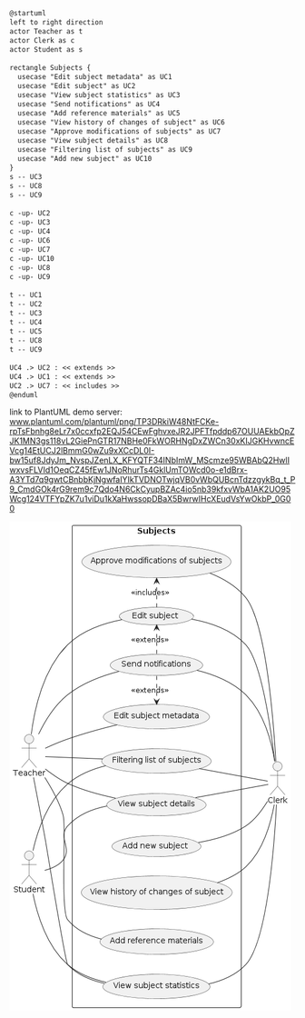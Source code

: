 ```
@startuml
left to right direction
actor Teacher as t
actor Clerk as c
actor Student as s

rectangle Subjects {
  usecase "Edit subject metadata" as UC1
  usecase "Edit subject" as UC2
  usecase "View subject statistics" as UC3
  usecase "Send notifications" as UC4
  usecase "Add reference materials" as UC5
  usecase "View history of changes of subject" as UC6
  usecase "Approve modifications of subjects" as UC7
  usecase "View subject details" as UC8
  usecase "Filtering list of subjects" as UC9
  usecase "Add new subject" as UC10
}
s -- UC3
s -- UC8
s -- UC9

c -up- UC2
c -up- UC3
c -up- UC4
c -up- UC6
c -up- UC7
c -up- UC10
c -up- UC8
c -up- UC9

t -- UC1
t -- UC2
t -- UC3
t -- UC4
t -- UC5
t -- UC8
t -- UC9

UC4 .> UC2 : << extends >>
UC4 .> UC1 : << extends >>
UC2 .> UC7 : << includes >>
@enduml
```

link to PlantUML demo server: www.plantuml.com/plantuml/png/TP3DRkiW48NtFCKe-rpTsFbnhg8eLr7x0ccxfp2EQJ54CEwFghvxeJR2JPFTfpddp67OUUAEkbOpZJK1MN3gs118vL2GiePnGTR17NBHe0FkWORHNgDxZWCn30xKIJGKHvwncEVcg14EtUCJ2lBmmG0wZu9xXCcDL0I-bw15uf8JdyJm_NvspJZenLX_KFYQTF34INbImW_MScmze95WBAbQ2HwlIwxvsFLVId1OeqCZ45fEw1JNoRhurTs4GklUmTOWcd0o-e1dBrx-A3YTd7q9gwtCBnbbKjNgwfaIYIkTVDNOTwjqVB0vWbQUBcnTdzzgykBq_t_P9_CmdGOk4rG9rem9c7Qdo4N6CkCyupBZAc4io5nb39kfxvWbA1AK2UO95Wcg124VTFYpZK7u1viDu1kXaHwssopDBaX5BwrwIHcXEudVsYwOkbP_0G00

![image](https://github.com/vestr-at-work/mff-uk-introduction-to-software-engineering/blob/main/data/uml-usecase-diagram.png)